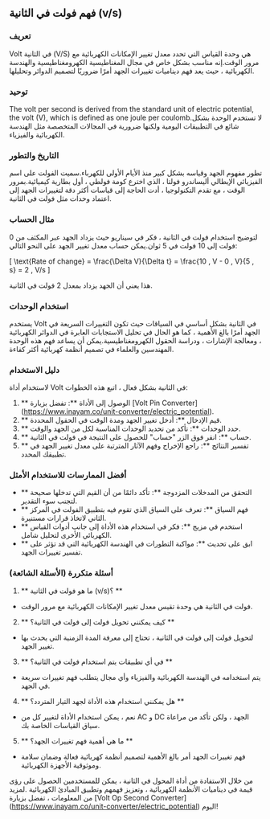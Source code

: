 ## فهم فولت في الثانية (v/s)

### تعريف
Volt في الثانية (V/S) هي وحدة القياس التي تحدد معدل تغيير الإمكانات الكهربائية مع مرور الوقت.إنه مناسب بشكل خاص في مجال المغناطيسية الكهرومغناطيسية والهندسة الكهربائية ، حيث يعد فهم ديناميات تغييرات الجهد أمرًا ضروريًا لتصميم الدوائر وتحليلها.

### توحيد
The volt per second is derived from the standard unit of electric potential, the volt (V), which is defined as one joule per coulomb.لا تستخدم الوحدة بشكل شائع في التطبيقات اليومية ولكنها ضرورية في المجالات المتخصصة مثل الهندسة الكهربائية والفيزياء.

### التاريخ والتطور
تطور مفهوم الجهد وقياسه بشكل كبير منذ الأيام الأولى للكهرباء.سميت الفولت على اسم الفيزيائي الإيطالي أليساندرو فولتا ، الذي اخترع كومة فولطي ، أول بطارية كيميائية.بمرور الوقت ، مع تقدم التكنولوجيا ، أدت الحاجة إلى قياسات أكثر دقة لتغييرات الجهد إلى اعتماد وحدات مثل فولت في الثانية.

### مثال الحساب
لتوضيح استخدام فولت في الثانية ، فكر في سيناريو حيث يزداد الجهد عبر المكثف من 0 فولت إلى 10 فولت في 5 ثوان.يمكن حساب معدل تغيير الجهد على النحو التالي:

\[ \text{Rate of change} = \frac{\Delta V}{\Delta t} = \frac{10 \, V - 0 \, V}{5 \, s} = 2 \, V/s \]

هذا يعني أن الجهد يزداد بمعدل 2 فولت في الثانية.

### استخدام الوحدات
يستخدم Volt في الثانية بشكل أساسي في السياقات حيث تكون التغييرات السريعة في الجهد أمرًا بالغ الأهمية ، كما هو الحال في تحليل الاستجابات العابرة في الدوائر الكهربائية ، ومعالجة الإشارات ، ودراسة الحقول الكهرومغناطيسية.يمكن أن يساعد فهم هذه الوحدة المهندسين والعلماء في تصميم أنظمة كهربائية أكثر كفاءة.

### دليل الاستخدام
لاستخدام أداة Volt في الثانية بشكل فعال ، اتبع هذه الخطوات:

1. ** الوصول إلى الأداة **: تفضل بزيارة [Volt Pin Converter] (https://www.inayam.co/unit-converter/electric_potential).
2. ** قيم الإدخال **: أدخل تغيير الجهد ومدة الوقت في الحقول المحددة.
3. ** حدد الوحدات **: تأكد من تحديد الوحدات المناسبة لكل من الجهد والوقت.
4. ** حساب **: انقر فوق الزر "حساب" للحصول على النتيجة في فولت في الثانية.
5. ** تفسير النتائج **: راجع الإخراج وفهم الآثار المترتبة على معدل تغيير الجهد في تطبيقك المحدد.

### أفضل الممارسات للاستخدام الأمثل
- ** التحقق من المدخلات المزدوجة **: تأكد دائمًا من أن القيم التي تدخلها صحيحة لتجنب سوء التقدير.
- ** فهم السياق **: تعرف على السياق الذي تقوم فيه بتطبيق الفولت في المركز الثاني لاتخاذ قرارات مستنيرة.
- ** استخدم في مزيج **: فكر في استخدام هذه الأداة إلى جانب أدوات القياس الكهربائي الأخرى لتحليل شامل.
- ** ابق على تحديث **: مواكبة التطورات في الهندسة الكهربائية التي قد تؤثر على تفسير تغييرات الجهد.

### أسئلة متكررة (الأسئلة الشائعة)

1. ** ما هو فولت في الثانية (v/s)؟ **
- فولت في الثانية هي وحدة تقيس معدل تغيير الإمكانات الكهربائية مع مرور الوقت.

2. ** كيف يمكنني تحويل فولت إلى فولت في الثانية؟ **
- لتحويل فولت إلى فولت في الثانية ، تحتاج إلى معرفة المدة الزمنية التي يحدث بها تغيير الجهد.

3. ** في أي تطبيقات يتم استخدام فولت في الثانية؟ **
- يتم استخدامه في الهندسة الكهربائية والفيزياء وأي مجال يتطلب فهم تغييرات سريعة في الجهد.

4. ** هل يمكنني استخدام هذه الأداة لجهد التيار المتردد؟ **
- نعم ، يمكن استخدام الأداة لتغيير كل من AC و DC الجهد ، ولكن تأكد من مراعاة سياق القياسات الخاصة بك.

5. ** ما هي أهمية فهم تغييرات الجهد؟ **
- فهم تغييرات الجهد أمر بالغ الأهمية لتصميم أنظمة كهربائية فعالة وضمان سلامة وموثوقية الأجهزة الكهربائية.

من خلال الاستفادة من أداة المحول في الثانية ، يمكن للمستخدمين الحصول على رؤى قيمة في ديناميات الأنظمة الكهربائية ، وتعزيز فهمهم وتطبيق المبادئ الكهربائية .لمزيد من المعلومات ، تفضل بزيارة [Volt Op Second Converter] (https://www.inayam.co/unit-converter/electric_potential) اليوم!